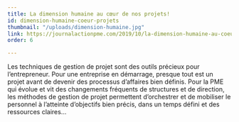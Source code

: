 ```yaml
---
title: La dimension humaine au cœur de nos projets!
id: dimension-humaine-coeur-projets
thumbnail: "/uploads/dimension-humaine.jpg"
link: https://journalactionpme.com/2019/10/la-dimension-humaine-au-coeur-de-nos-projets/
order: 6

---
```

Les techniques de gestion de projet sont des outils précieux pour l’entrepreneur. Pour une entreprise en démarrage, presque tout est un projet avant de devenir des processus d’affaires bien définis. Pour la PME qui évolue et vit des changements fréquents de structures et de direction, les méthodes de gestion de projet permettent d’orchestrer et de mobiliser le personnel à l’atteinte d’objectifs bien précis, dans un temps défini et des ressources claires...
